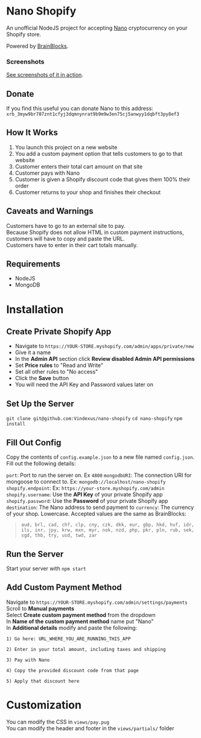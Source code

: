 # Nano Shopify
An unofficial NodeJS project for accepting [Nano](https://nano.org) cryptocurrency on your Shopify store.

Powered by [BrainBlocks](https://brainblocks.io).


### Screenshots
[See screenshots of it in action](https://github.com/Vindexus/nano-shopify/blob/master/screenshots.md).

## Donate
If you find this useful you can donate Nano to this address:  
`xrb_3myw9br787znt1cfyj3dqmnynrat9b9m9w3en75cj5anwyy1dqbft3py8ef3`

## How It Works
1. You launch this project on a new website
2. You add a custom payment option that tells customers to go to that website
3. Customer enters their total cart amount on that site
4. Customer pays with Nano
5. Customer is given a Shopify discount code that gives them 100% their order
5. Customer returns to your shop and finishes their checkout

## Caveats and Warnings
Customers have to go to an external site to pay.  
Because Shopify does not allow HTML in custom payment instructions, customers will have to copy and paste the URL.  
Customers have to enter in their cart totals manually.

## Requirements
 - NodeJS
 - MongoDB

# Installation

## Create Private Shopify App
 - Navigate to `https://YOUR-STORE.myshopify.com/admin/apps/private/new`
 - Give it a name
 - In the **Admin API** section click **Review disabled Admin API permissions**
 - Set **Price rules** to "Read and Write"
 - Set all other rules to "No access"
 - Click the **Save** button
 - You will need the API Key and Password values later on

## Set Up the Server
`git clone git@github.com:Vindexus/nano-shopify`
`cd nano-shopify`
`npm install`

## Fill Out Config
Copy the contents of `config.example.json` to a new file named `config.json`. Fill out the following details:

`port`: Port to run the server on. Ex `4800`
`mongodbURI`: The connection URI for mongoose to connect to. Ex: `mongodb://localhost/nano-shopify`
`shopify.endpoint`: Ex: `https://your-store.myshopify.com/admin`  
`shopify.username`: Use the **API Key** of your private Shopify app  
`shopify.password`: Use the **Password** of your private Shopify app  
`destination`: The Nano address to send payment to
`currency`: The currency of your shop. Lowercase. Accepted values are the same as BrainBlocks:

>```
>aud, brl, cad, chf, clp, cny, czk, dkk, eur, gbp, hkd, huf, idr, ils, inr, jpy, krw, mxn, myr, nok, nzd, php, pkr, pln, rub, sek, sgd, thb, try, usd, twd, zar
>```

## Run the Server
Start your server with `npm start`

## Add Custom Payment Method
Navigate to `https://YOUR-STORE.myshopify.com/admin/settings/payments`  
Scroll to **Manual payments**  
Select **Create custom payment method** from the dropdown  
In **Name of the custom payment method** name put "Nano"  
In **Additional details** modify and paste the following: 
```
1) Go here: URL_WHERE_YOU_ARE_RUNNING_THIS_APP

2) Enter in your total amount, including taxes and shipping

3) Pay with Nano

4) Copy the provided discount code from that page

5) Apply that discount here
```

# Customization
You can modify the CSS in `views/pay.pug`  
You can modify the header and footer in the `views/partials/` folder
